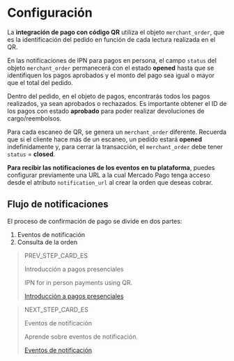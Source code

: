 # Configuración

La **integración de pago con código QR** utiliza el objeto `merchant_order`, que es la identificación del pedido en función de cada lectura realizada en el QR.

En las notificaciones de IPN para pagos en persona, el campo `status` del objeto `merchant_order` permanecerá con el estado **opened** hasta que se identifiquen los pagos aprobados y el monto del pago sea igual o mayor que el total del pedido.

Dentro del pedido, en el objeto de pagos, encontrarás todos los pagos realizados, ya sean aprobados o rechazados. Es importante obtener el ID de los pagos con estado **aprobado** para poder realizar devoluciones de cargo/reembolsos.

Para cada escaneo de QR, se genera un `merchant_order` diferente. Recuerda que si el cliente hace más de un escaneo, un pedido estará **opened** indefinidamente y, para cerrar la transacción, el `merchant_order` debe tener `status` = **closed**.

**Para recibir las notificaciones de los eventos en tu plataforma**, puedes configurar previamente una URL a la cual Mercado Pago tenga acceso desde el atributo `notification_url` al crear la orden que deseas cobrar.

## Flujo de notificaciones

El proceso de confirmación de pago se divide en dos partes:

1. Eventos de notificación
2. Consulta de la orden

> PREV_STEP_CARD_ES
>
> Introducción a pagos presenciales
>
> IPN for in person payments using QR.
>
> [Introducción a pagos presenciales](https://www.mercadopago[FAKER][URL][DOMAIN]/developers/es/guides/notifications/ipn/inperson-introduction)

> NEXT_STEP_CARD_ES
>
> Eventos de notificación
>
> Aprende sobre eventos de notificación.
>
> [Eventos de notificación](https://www.mercadopago[FAKER][URL][DOMAIN]/developers/es/guides/notifications/ipn/inperson-notification-events)